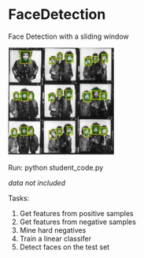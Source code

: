 # FaceDetection
Face Detection with a sliding window

![alt text](https://github.com/singhshraddha/FaceDetection/blob/master/html/sd_2.jpg)


Run: python student_code.py

*data not included*

Tasks:
1. Get features from positive samples
2. Get features from negative samples
3. Mine hard negatives
4. Train a linear classifer
5. Detect faces on the test set 
